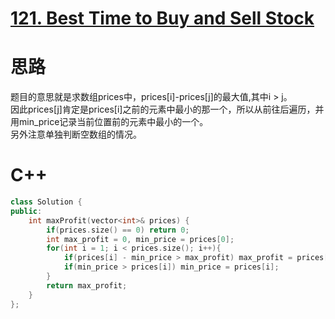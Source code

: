 # [121. Best Time to Buy and Sell Stock](https://leetcode.com/problems/best-time-to-buy-and-sell-stock/description/)
# 思路
题目的意思就是求数组prices中，prices[i]-prices[j]的最大值,其中i > j。  
因此prices[j]肯定是prices[i]之前的元素中最小的那一个，所以从前往后遍历，并用min_price记录当前位置前的元素中最小的一个。  
另外注意单独判断空数组的情况。
# C++
``` C++
class Solution {
public:
    int maxProfit(vector<int>& prices) {
        if(prices.size() == 0) return 0;
        int max_profit = 0, min_price = prices[0];
        for(int i = 1; i < prices.size(); i++){
            if(prices[i] - min_price > max_profit) max_profit = prices[i] - min_price;
            if(min_price > prices[i]) min_price = prices[i];
        }
        return max_profit;
    }
};
```
